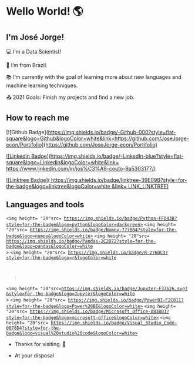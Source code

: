 # Wello World! :earth_americas:

 ## I'm José Jorge!

 

:computer: I'm a Data Scientist!

:house_with_garden: I’m from Brazil.

:books: I’m currently with the goal of learning more about new languages and machine learning techniques.

:outbox_tray: 2021 Goals: Finish my projects and find a new job.

 

## How to reach me 

[![Github Badge](https://img.shields.io/badge/-Github-000?style=flat-square&logo=Github&logoColor=white&link=https://github.com/JoseJorge-econ/Portifolio](https://github.com/JoseJorge-econ/Portifolio)

[![Linkedin Badge](https://img.shields.io/badge/-LinkedIn-blue?style=flat-square&logo=Linkedin&logoColor=white&link= https://www.linkedin.com/in/jos%C3%A9-couto-9a5303177/)](https://www.linkedin.com/in/jos%C3%A9-couto-9a5303177/)

[![Linktree Badge](	https://img.shields.io/badge/linktree-39E09B?style=for-the-badge&logo=linktree&logoColor=white
&link= LINK_LINKTREE)](https://linktr.ee/jotajotasc)

## Languages and tools
<code><img height= "20"src= https://img.shields.io/badge/Python-FFD43B?style=for-the-badge&logo=python&logoColor=darkgreen></code>
<code><img height= "20"src= https://img.shields.io/badge/Numpy-777BB4?style=for-the-badge&logo=numpy&logoColor=white></code>
<code><img height= "20"src= https://img.shields.io/badge/Pandas-2C2D72?style=for-the-badge&logo=pandas&logoColor=white ></code>
<code><img height= "20"src= https://img.shields.io/badge/R-276DC3?style=for-the-badge&logo=r&logoColor=white
></code>
<code><img height= "20"src=https://img.shields.io/badge/Jupyter-F37626.svg?&style=for-the-badge&logo=Jupyter&logoColor=white ></code>
<code><img height= "20"src= https://img.shields.io/badge/PowerBI-F2C811?style=for-the-badge&logo=Power%20BI&logoColor=white></code>
<code><img height= "20"src= https://img.shields.io/badge/Microsoft_Office-D83B01?style=for-the-badge&logo=microsoft-office&logoColor=white></code>
<code><img height= "20"src= https://img.shields.io/badge/Visual_Studio_Code-0078D4?style=for-the-badge&logo=visual%20studio%20code&logoColor=white></code>







- Thanks for visiting. :wave:

- At your disposal 
